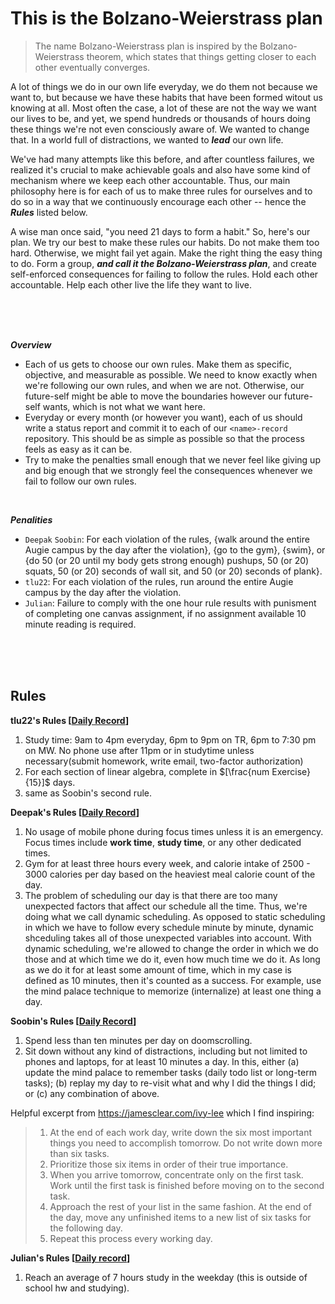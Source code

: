 
# This is the Bolzano-Weierstrass plan

> The name Bolzano-Weierstrass plan is inspired by the Bolzano-Weierstrass theorem, which states that things getting closer to each other eventually converges.

A lot of things we do in our own life everyday, we do them not because we want to, but because we have these habits that have been formed witout us knowing at all.
Most often the case, a lot of these are not the way we want our lives to be, and yet, we spend hundreds or thousands of hours doing these things we're not even consciously aware of.
We wanted to change that.
In a world full of distractions, we wanted to ***lead*** our own life.

We've had many attempts like this before, and after countless failures, we realized it's crucial to make achievable goals and also have some kind of mechanism where we keep each other accountable.
Thus, our main philosophy here is for each of us to make three rules for ourselves and to do so in a way that we continuously encourage each other -- hence the ***Rules*** listed below.

A wise man once said, "you need 21 days to form a habit."
So, here's our plan.
We try our best to make these rules our habits.
Do not make them too hard.
Otherwise, we might fail yet again.
Make the right thing the easy thing to do.
Form a group, ***and call it the Bolzano-Weierstrass plan***, and create self-enforced consequences for failing to follow the rules.
Hold each other accountable.
Help each other live the life they want to live.

<br>
<br>
<br>

***Overview***<br>
- Each of us gets to choose our own rules.
Make them as specific, objective, and measurable as possible.
We need to know exactly when we're following our own rules, and when we are not.
Otherwise, our future-self might be able to move the boundaries however our future-self wants, which is not what we want here.
- Everyday or every month (or however you want), each of us should write a status report and commit it to each of our `<name>-record` repository. This should be as simple as possible so that the process feels as easy as it can be.
- Try to make the penalties small enough that we never feel like giving up and big enough that we strongly feel the consequences whenever we fail to follow our own rules.

<br>

***Penalities***<br>
- `Deepak` `Soobin`: For each violation of the rules, {walk around the entire Augie campus by the day after the violation}, {go to the gym}, {swim}, or {do 50 (or 20 until my body gets strong enough) pushups, 50 (or 20) squats, 50 (or 20) seconds of wall sit, and 50 (or 20) seconds of plank}.
- `tlu22`: For each violation of the rules, run around the entire Augie campus by the day after the violation.
- `Julian`: Failure to comply with the one hour rule results with punisment of completing one canvas assignment, if no assignment available 10 minute reading is required.

<br>
<br>
<br>

## Rules

**tlu22's Rules [[Daily Record](https://github.com/Bolzano-Weierstrass-plan/tlu22-record)]**
1. Study time: 9am to 4pm everyday, 6pm to 9pm on TR, 6pm to 7:30 pm on MW. No phone use after 11pm or in studytime unless necessary(submit homework, write email, two-factor authorization)
2. For each section of linear algebra, complete in $[\frac{num Exercise}{15}]$ days. 
3. same as Soobin's second rule.

**Deepak's Rules [[Daily Record](https://github.com/Bolzano-Weierstrass-plan/deepak-record)]**
1. No usage of mobile phone during focus times unless it is an emergency. Focus times include **work time**, **study time**, or any other dedicated times.
2. Gym for at least three hours every week, and calorie intake of 2500 - 3000 calories per day based on the heaviest meal calorie count of the day.
3. The problem of scheduling our day is that there are too many unexpected factors that affect our schedule all the time.
Thus, we're doing what we call dynamic scheduling.
As opposed to static scheduling in which we have to follow every schedule minute by minute, dynamic shceduling takes all of those unexpected variables into account.
With dynamic scheduling, we're allowed to change the order in which we do those and at which time we do it, even how much time we do it.
As long as we do it for at least some amount of time, which in my case is defined as 10 minutes, then it's counted as a success.
For example, use the mind palace technique to memorize (internalize) at least one thing a day.

**Soobin's Rules [[Daily Record](https://github.com/Bolzano-Weierstrass-plan/soobin-record)]**
1. Spend less than ten minutes per day on doomscrolling.
2. Sit down without any kind of distractions, including but not limited to phones and laptops, for at least 10 minutes a day. In this, either (a) update the mind palace to remember tasks (daily todo list or long-term tasks); (b) replay my day to re-visit what and why I did the things I did; or (c) any combination of above.

Helpful excerpt from https://jamesclear.com/ivy-lee which I find inspiring:
> 1. At the end of each work day, write down the six most important things you need to accomplish tomorrow. Do not write down more than six tasks.
> 2. Prioritize those six items in order of their true importance.
> 3. When you arrive tomorrow, concentrate only on the first task. Work until the first task is finished before moving on to the second task.
> 4. Approach the rest of your list in the same fashion. At the end of the day, move any unfinished items to a new list of six tasks for the following day.
> 5. Repeat this process every working day.<br>

**Julian's Rules [[Daily record](https://github.com/Bolzano-Weierstrass-plan/Julian-Record)]**
1. Reach an average of 7 hours study in the weekday (this is outside of school hw and studying).


